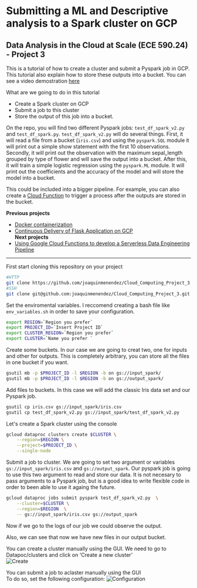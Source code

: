 # Submitting a ML and Descriptive analysis to a Spark cluster on GCP
## Data Analysis in the Cloud at Scale (ECE 590.24) - Project 3

This is a tutorial of how to create a cluster and submit a Pyspark job in GCP. This tutorial also explain how to store these outputs into a bucket. You can see a video demostration [here]()

What are we going to do in this tutorial
- Create a Spark cluster on GCP
- Submit a job to this cluster
- Store the output of this job into a bucket.

On the repo, you will find two different Pyspark jobs: `test_df_spark_v2.py` and `test_df_spark.py`.  `test_df_spark_v2.py` will do several things. First, it will read a file from a bucket (`iris.csv`) and using the `pyspark.SQL` module it will print out a simple show statement with the first 10 observations. Secondly, it will print out the observation with the maximum sepal_length grouped by type of flower and will save the output into a bucket. After this, it will train a simple logistic regression using the `pyspark.ML` module. It will print out the coefficients and the accuracy of the model and will store the model into a bucket.

This could be included into a bigger pipeline. For example, you can also create a [Cloud Function](https://github.com/joaquinmenendez/Cloud_Computing_Project_4) to trigger a process after the outputs are stored in the bucket. 

**Previous projects**<br>
- [Docker containerization](https://github.com/joaquinmenendez/Cloud_Computing_Project_2)<br>
- [Continuous Delivery of Flask Application on GCP](https://github.com/joaquinmenendez/Cloud_Computing_Project_1)<br>
**Next projects**<br>
- [Using Google Cloud Functions to develop a Serverless Data Engineering Pipeline](https://github.com/joaquinmenendez/Cloud_Computing_Project_4)
---

First start cloning this repository on your project
```bash
#HTTP
git clone https://github.com/joaquinmenendez/Cloud_Computing_Project_3.git
#SSH
git clone git@github.com:joaquinmenendez/Cloud_Computing_Project_3.git
```

Set the enviromental variables. I reccomend creating a bash file like `env_variables.sh` in order to save your configuration.
```bash
export REGION=`Region you prefer`
export PROJECT_ID=`Insert Project ID`
export CLUSTER_REGION=`Region you prefer`
export CLUSTER=`Name you prefer `
```

Create  some buckets. In our case we are going to creat two, one for inputs and other for outputs. This is completely arbitrary, you can store all the files in one bucket if you want.
```bash
gsutil mb -p $PROJECT_ID -l $REGION -b on gs://input_spark/
gsutil mb -p $PROJECT_ID -l $REGION -b on gs://output_spark/
```

Add files to buckets. In this case we will add the classic Iris data set and our Pyspark job.
```bash
gsutil cp iris.csv gs://input_spark/iris.csv
gsutil cp test_df_spark_v2.py gs://input_spark/test_df_spark_v2.py
```

Let's create a Spark cluster using the console
```bash
gcloud dataproc clusters create $CLUSTER \
    --region=$REGION \
    --project=$PROJECT_ID \
    --single-node
```

Submit a job to cluster. We are going to set two argument or variables `gs://input_spark/iris.csv` and `gs://output_spark`. Our pyspark job is going to use this two argument to read and store our data. It is not necesary to pass arguments to a Pyspark job, but is a good idea to write flexible code in order to been able to use it againg the future.

```bash
gcloud dataproc jobs submit pyspark test_df_spark_v2.py  \
    --cluster=$CLUSTER \
    --region=$REGION  \
    -- gs://input_spark/iris.csv gs://output_spark
 ```
 Now if we go to the logs of our job we could observe the output.
 ![]()
 
 Also, we can see that now we have new files in our output bucket.
 ![]()
 
 You can create a cluster manually using the GUI. We need to go to Datapoc/clusters and click on 'Create a new cluster'<br>
 ![Create](https://user-images.githubusercontent.com/43391630/78735282-6510d780-7918-11ea-9800-b69b82b82d2a.png)
 
  
 You can submit a job to aclaster manually using the GUI<br> 
 To do so, set the following configuration:
  ![Configuration](https://user-images.githubusercontent.com/43391630/78744927-d6f51b00-7930-11ea-8aab-e496fbc46b5f.png)
  
  

